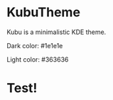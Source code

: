 # KubuTheme
Kubu is a minimalistic KDE theme.

Dark color: #1e1e1e 

Light color: #363636

<h1 color="red">Test!</h1>
